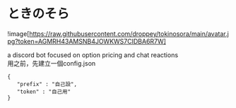 # ときのそら
!image[https://raw.githubusercontent.com/droppey/tokinosora/main/avatar.jpg?token=AGMRH43AMSNB4JOWKWS7CIDBA6R7W]  

 a discord bot focused on option pricing and chat reactions  
 用之前，先建立一個config.json
 ```
 {
    "prefix" : "自己設",
    "token" : "自己用"
}
```
